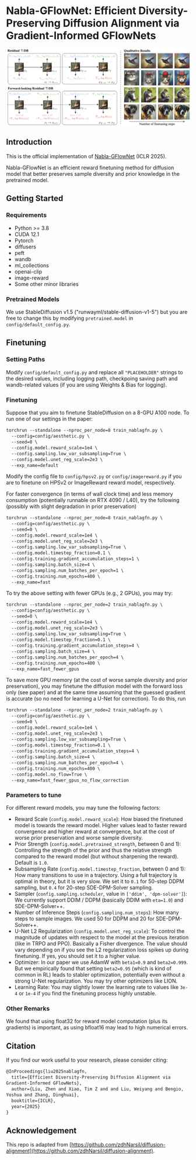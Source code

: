 # Nabla-GFlowNet: Efficient Diversity-Preserving Diffusion Alignment via Gradient-Informed GFlowNets


<div align="center">
  <img src="assets/teaser.png" width="900"/>
</div>

## Introduction

This is the official implementation of [Nabla-GFlowNet](https://arxiv.org/abs/2412.07775) (ICLR 2025).

Nabla-GFlowNet is an efficient reward finetuning method for diffusion model that better preserves sample diversity and prior knowledge in the pretrained model.


## Getting Started

### Requirements

- Python >= 3.8
- CUDA 12.1
- Pytorch
- diffusers
- peft
- wandb
- ml_collections
- openai-clip
- image-reward
- Some other minor libraries

### Pretrained Models

We use StableDiffusion v1.5 ("runwayml/stable-diffusion-v1-5") but you are free to change this by modifying `pretrained.model` in `config/default_config.py`.

## Finetuning

### Setting Paths

Modify `config/default_config.py` and replace all `"PLACEHOLDER"` strings to the desired values, including logging path, checkpoing saving path and wandb-related values (if you are using Weights & Bias for logging).

### Finetuning

Suppose that you aim to finetune StableDiffusion on a 8-GPU A100 node. To run one of our settings in the paper:

```
torchrun --standalone --nproc_per_node=8 train_nablagfn.py \
  --config=config/aesthetic.py \
  --seed=0 \
  --config.model.reward_scale=1e4 \
  --config.sampling.low_var_subsampling=True \
  --config.model.unet_reg_scale=2e3 \
  --exp_name=default
```

Modify the config file to `config/hpsv2.py` or `config/imagereward.py` if you are to finetune on HPSv2 or ImageReward reward model, respectively.

For faster convergence (in terms of wall clock time) and less memory consumption (potentially runnable on RTX 4090 / L40), try the following (possibly with slight degradation in prior preservation)

```
torchrun --standalone --nproc_per_node=8 train_nablagfn.py \
  --config=config/aesthetic.py \
  --seed=0 \
  --config.model.reward_scale=1e4 \
  --config.model.unet_reg_scale=2e3 \
  --config.sampling.low_var_subsampling=True \
  --config.model.timestep_fraction=0.1 \
  --config.training.gradient_accumulation_steps=1 \
  --config.sampling.batch_size=4 \
  --config.sampling.num_batches_per_epoch=1 \
  --config.training.num_epochs=400 \
  --exp_name=fast
```

To try the above setting with fewer GPUs (e.g., 2 GPUs), you may try:

```
torchrun --standalone --nproc_per_node=2 train_nablagfn.py \
  --config=config/aesthetic.py \
  --seed=0 \
  --config.model.reward_scale=1e4 \
  --config.model.unet_reg_scale=2e3 \
  --config.sampling.low_var_subsampling=True \
  --config.model.timestep_fraction=0.1 \
  --config.training.gradient_accumulation_steps=4 \
  --config.sampling.batch_size=4 \
  --config.sampling.num_batches_per_epoch=4 \
  --config.training.num_epochs=400 \
  --exp_name=fast_fewer_gpus
```

To save more GPU memory (at the cost of worse sample diversity and prior preservation), you may finetune the diffusion model with the forward loss only (see paper) and at the same time assuming that the guessed gradient is accurate (so no need for learning a U-Net for correction). To do this, run


```
torchrun --standalone --nproc_per_node=2 train_nablagfn.py \
  --config=config/aesthetic.py \
  --seed=0 \
  --config.model.reward_scale=1e4 \
  --config.model.unet_reg_scale=2e3 \
  --config.sampling.low_var_subsampling=True \
  --config.model.timestep_fraction=0.1 \
  --config.training.gradient_accumulation_steps=4 \
  --config.sampling.batch_size=4 \
  --config.sampling.num_batches_per_epoch=4 \
  --config.training.num_epochs=400 \
  --config.model.no_flow=True \
  --exp_name=fast_fewer_gpus_no_flow_correction
```

### Parameters to tune

For different reward models, you may tune the following factors:

- Reward Scale (`config.model.reward_scale`): How biased the finetuned model is towards the reward model. Higher values lead to faster reward convergence and higher reward at convergence, but at the cost of worse prior preservation and worse sample diversity.
- Prior Strength (`config.model.pretrained_strength`, between 0 and 1): Controlling the strength of the prior and thus the relative strength compared to the reward model (but without sharpening the reward). Default is `1.0`.
- Subsampling Rate (`config.model.timestep_fraction`, between 0 and 1): How many transitions to use in a trajectory. Using a full trajectory is optimal in theory, but it is very slow. We set it to `0.1` for 50-step DDPM sampling, but `0.4` for 20-step SDE-DPM-Solver sampling.
- Sampler (`config.sampling.scheduler`, value in `['ddim', 'dpm-solver']`): We currently support DDIM / DDPM (basically DDIM with `eta=1.0`) and SDE-DPM-Solver++.
- Number of Inference Steps (`config.sampling.num_steps`): How many steps to sample images. We used 50 for DDPM and 20 for SDE-DPM-Solver++.
- U-Net L2 Regularization (`config.model.unet_reg_scale`): To control the magnitude of updates with respect to the model at the previous iteration (like in TRPO and PPO). Basically a Fisher divergence. The value should vary depending on if you see the L2 regularization loss spikes up during finetuning. If yes, you should set it to a higher value.
- Optimizer: In our paper we use AdamW with `beta1=0.9` and `beta2=0.999`. But we empirically found that setting `beta2=0.95` (which is kind of common in RL) leads to stabler optimization, potentially even without a strong U-Net regularization. You may try other optimizers like LION.
- Learning Rate: You may slightly lower the learning rate to values like `3e-4` or `1e-4` if you find the finetuning process highly unstable.


### Other Remarks

We found that using float32 for reward model computation (plus its gradients) is important, as using bfloat16 may lead to high numerical errors.

## Citation
If you find our work useful to your research, please consider citing:

```
@InProceedings{liu2025nablagfn,
  title={Efficient Diversity-Preserving Diffusion Alignment via Gradient-Informed GFlowNets},
  author={Liu, Zhen and Xiao, Tim Z and and Liu, Weiyang and Bengio, Yoshua and Zhang, Dinghuai},
  booktitle={ICLR},
  year={2025}
}
```

## Acknowledgement
This repo is adapted from [https://github.com/zdhNarsil/diffusion-alignment](https://github.com/zdhNarsil/diffusion-alignment).


